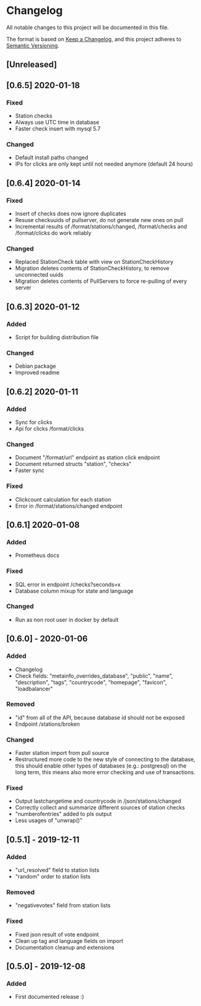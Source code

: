 # Changelog
All notable changes to this project will be documented in this file.

The format is based on [Keep a Changelog](https://keepachangelog.com/en/1.0.0/),
and this project adheres to [Semantic Versioning](https://semver.org/spec/v2.0.0.html).

## [Unreleased]

## [0.6.5] 2020-01-18
### Fixed
- Station checks
- Always use UTC time in database
- Faster check insert with mysql 5.7

### Changed
- Default install paths changed
- IPs for clicks are only kept until not needed anymore (default 24 hours)

## [0.6.4] 2020-01-14
### Fixed
- Insert of checks does now ignore duplicates
- Resuse checkuuids of pullserver, do not generate new ones on pull
- Incremental results of /format/stations/changed, /format/checks and /format/clicks do work reliably

### Changed
- Replaced StationCheck table with view on StationCheckHistory
- Migration deletes contents of StationCheckHistory, to remove unconnected uuids
- Migration deletes contents of PullServers to force re-pulling of every server

## [0.6.3] 2020-01-12
### Added
- Script for building distribution file

### Changed
- Debian package
- Improved readme

## [0.6.2] 2020-01-11
### Added
- Sync for clicks
- Api for clicks /format/clicks

### Changed
- Document "/format/url" endpoint as station click endpoint
- Document returned structs "station", "checks"
- Faster sync

### Fixed
- Clickcount calculation for each station
- Error in /format/stations/changed endpoint

## [0.6.1] 2020-01-08
### Added
- Prometheus docs

### Fixed
- SQL error in endpoint /checks?seconds=x
- Database column mixup for state and language

### Changed
- Run as non root user in docker by default

## [0.6.0] - 2020-01-06
### Added
- Changelog
- Check fields: "metainfo_overrides_database", "public", "name", "description", "tags", "countrycode", "homepage", "favicon", "loadbalancer"

### Removed
- "id" from all of the API, because database id should not be exposed
- Endpoint /stations/broken 

### Changed
- Faster station import from pull source
- Restructured more code to the new style of connecting to the database, this should enable other types of databases (e.g.: postgresql) on the long term, this means also more error checking and use of transactions.

### Fixed
- Output lastchangetime and countrycode in /json/stations/changed
- Correctly collect and summarize different sources of station checks
- "numberofentries" added to pls output
- Less usages of "unwrap()"

## [0.5.1] - 2019-12-11
### Added
- "url_resolved" field to station lists
- "random" order to station lists

### Removed
- "negativevotes" field from station lists

### Fixed
- Fixed json result of vote endpoint
- Clean up tag and language fields on import
- Documentation cleanup and extensions

## [0.5.0] - 2019-12-08
### Added
- First documented release :)
